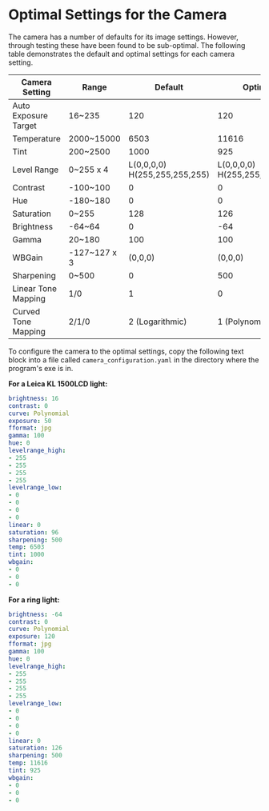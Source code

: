# Optimal Settings for the Camera

The camera has a number of defaults for its image settings. However, through testing these have been found to be sub-optimal. The following table demonstrates the default and optimal settings for each camera setting.


| Camera Setting         | Range     | Default  | Optimal   |
| ---------------------- | --------- | -------- | --------- |
| Auto Exposure Target   |   16~235  |  120     |  120      |
| Temperature            | 2000~15000|  6503    |  11616    |
| Tint                   | 200~2500  |  1000    |  925      |
| Level Range            | 0~255 x 4 | L(0,0,0,0) H(255,255,255,255)    | L(0,0,0,0) H(255,255,255,255)   |
| Contrast               | -100~100  |  0       |  0        |
| Hue                    | -180~180  |  0       |  0        |
| Saturation             | 0~255     |  128     |  126      |
| Brightness             | -64~64    |  0       |  -64      |
| Gamma                  | 20~180    |  100     |  100      |
| WBGain                 | -127~127 x 3   |  (0,0,0)       |  (0,0,0)       |
| Sharpening             | 0~500     |  0       |  500      |
| Linear Tone Mapping    | 1/0       |  1       |  0        |
| Curved Tone Mapping    | 2/1/0     |  2 (Logarithmic)     |  1 (Polynomial)      |


To configure the camera to the optimal settings, copy the following text block into a file called
`camera_configuration.yaml` in the directory where the program's exe is in.

**For a Leica KL 1500LCD light:**
```yaml
brightness: 16
contrast: 0
curve: Polynomial
exposure: 50
fformat: jpg
gamma: 100
hue: 0
levelrange_high:
- 255
- 255
- 255
- 255
levelrange_low:
- 0
- 0
- 0
- 0
linear: 0
saturation: 96
sharpening: 500
temp: 6503
tint: 1000
wbgain:
- 0
- 0
- 0

```

**For a ring light:**
```yaml
brightness: -64
contrast: 0
curve: Polynomial
exposure: 120
fformat: jpg
gamma: 100
hue: 0
levelrange_high:
- 255
- 255
- 255
- 255
levelrange_low:
- 0
- 0
- 0
- 0
linear: 0
saturation: 126
sharpening: 500
temp: 11616
tint: 925
wbgain:
- 0
- 0
- 0

```